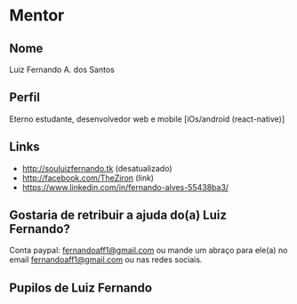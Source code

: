 # Mentor

## Nome

Luiz Fernando A. dos Santos

## Perfil

Eterno estudante, desenvolvedor web e mobile [iOs/android (react-native)]

## Links

* http://souluizfernando.tk (desatualizado)
* http://facebook.com/TheZiron (link)
* https://www.linkedin.com/in/fernando-alves-55438ba3/

## Gostaria de retribuir a ajuda do(a) Luiz Fernando?

Conta paypal: fernandoaff1@gmail.com ou mande um abraço para ele(a) no email fernandoaff1@gmail.com ou nas redes sociais.

## Pupilos de Luiz Fernando

